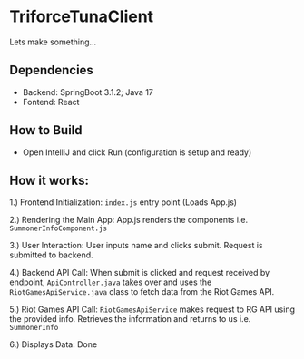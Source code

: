 # TriforceTunaClient

Lets make something...




## Dependencies

- Backend: SpringBoot 3.1.2; Java 17
- Fontend: React


## How to Build

- Open IntelliJ and click Run (configuration is setup and ready)

## How it works:
1.) Frontend Initialization: `index.js` entry point (Loads App.js)

2.) Rendering the Main App: App.js renders the components i.e. `SummonerInfoComponent.js`

3.) User Interaction: User inputs name and clicks submit. Request is submitted to backend.

4.) Backend API Call: When submit is clicked and request received by endpoint, `ApiController.java` takes over and uses the `RiotGamesApiService.java` class to fetch data from the Riot Games API.

5.) Riot Games API Call: `RiotGamesApiService` makes request to RG API using the provided info. Retrieves the information and returns to us i.e. `SummonerInfo`

6.) Displays Data: Done